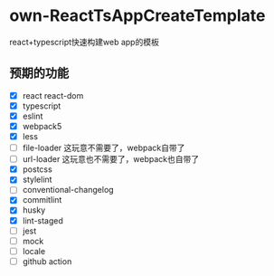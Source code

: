 # own-ReactTsAppCreateTemplate
react+typescript快速构建web app的模板

## 预期的功能

- [x] react react-dom
- [x] typescript
- [x] eslint
- [x] webpack5
- [x] less
- [ ] file-loader 这玩意不需要了，webpack自带了
- [ ] url-loader 这玩意也不需要了，webpack也自带了
- [x] postcss
- [x] stylelint
- [ ] conventional-changelog
- [x] commitlint
- [x] husky
- [x] lint-staged
- [ ] jest
- [ ] mock
- [ ] locale
- [ ] github action